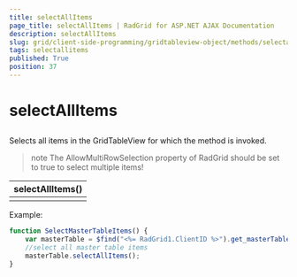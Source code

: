 ```yaml
---
title: selectAllItems
page_title: selectAllItems | RadGrid for ASP.NET AJAX Documentation
description: selectAllItems
slug: grid/client-side-programming/gridtableview-object/methods/selectallitems
tags: selectallitems
published: True
position: 37
---
```


# selectAllItems



## 

Selects all items in the GridTableView for which the method is invoked.

>note The AllowMultiRowSelection property of RadGrid should be set to true to select multiple items!
>



|  **selectAllItems()**  |
| ------ |
||

Example:

````JavaScript
function SelectMasterTableItems() {
    var masterTable = $find("<%= RadGrid1.ClientID %>").get_masterTableView();
    //select all master table items
    masterTable.selectAllItems();
}
````


